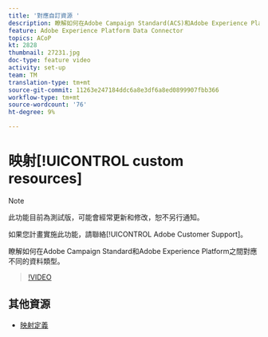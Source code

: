 ```yaml
---
title: '對應自訂資源 '
description: 瞭解如何在Adobe Campaign Standard(ACS)和Adobe Experience Platform(AEP)之間對應不同的資料類型
feature: Adobe Experience Platform Data Connector
topics: ACoP
kt: 2828
thumbnail: 27231.jpg
doc-type: feature video
activity: set-up
team: TM
translation-type: tm+mt
source-git-commit: 11263e247184ddc6a8e3df6a8ed0899907fbb366
workflow-type: tm+mt
source-wordcount: '76'
ht-degree: 9%

---
```



# 映射[!UICONTROL custom resources]

>[!NOTE]
>
>此功能目前為測試版，可能會經常更新和修改，恕不另行通知。
>
>如果您計畫實施此功能，請聯絡[!UICONTROL Adobe Customer Support]。

瞭解如何在Adobe Campaign Standard和Adobe Experience Platform之間對應不同的資料類型。

>[!VIDEO](https://video.tv.adobe.com/v/27231?quality=12)

## 其他資源

* [映射定義](https://docs.adobe.com/content/help/en/campaign-standard/using/administrating/mapping-campaign-and-aep-data/aep-mapping-definition.html)


